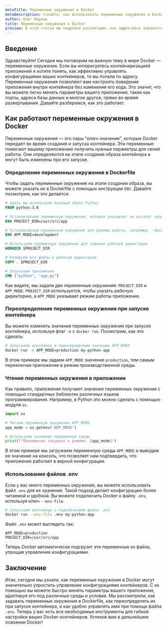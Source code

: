 ```yaml
---
metaTitle: Переменные окружения в Docker
metaDescription: Узнайте, как использовать переменные окружения в Docker для настройки контейнеров- упростите управление конфигурациями с помощью примеров и практических советов
author: Олег Марков
title: Переменные окружения в Docker
preview: В этой статье мы подробно рассмотрим, как эффективно управлять и использовать переменные окружения в Docker для настройки контейнеров и обеспечения гибкости конфигураций.
---
```


## Введение

Здравствуйте! Сегодня мы поговорим на важную тему в мире Docker — переменные окружения. Если вы интересуетесь контейнеризацией приложений и хотите понять, как эффективно управлять конфигурациями ваших контейнеров, то вы попали по адресу. Переменные окружения позволяют вам настроить поведение приложения внутри контейнера без изменения его кода. Это значит, что вы можете легко менять параметры вашего приложения, такие как порты, адреса базы данных и многое другое, прямо во время развертывания. Давайте разберемся, как это работает.

## Как работают переменные окружения в Docker

Переменные окружения — это пары "ключ-значение", которые Docker передает во время создания и запуска контейнера. Эти переменные помогают вашему приложению получить нужные параметры для своей работы. Они определяются на этапе создания образа контейнера и могут быть изменены при его запуске.

### Определение переменных окружения в Dockerfile

Чтобы задать переменные окружения на этапе создания образа, вы можете указать их в Dockerfile с помощью инструкции `ENV`. Давайте посмотрим, как это делается:

```dockerfile
# Здесь мы используем базовый образ Python
FROM python:3.8

# Устанавливаем переменную окружения, которая указывает на каталог проекта
ENV PROJECT_DIR=/usr/src/app

# Устанавливаем переменную окружения для режима работы, например, 'development'
ENV APP_MODE=development

# Используем переменную окружения для задания рабочей директории
WORKDIR $PROJECT_DIR

# Копируем все файлы в рабочую директорию
COPY . $PROJECT_DIR

# Запускаем приложение
CMD ["python", "app.py"]
```

Как видите, мы задали две переменные окружения: `PROJECT_DIR` и `APP_MODE`. `PROJECT_DIR` используется, чтобы указать рабочую директорию, а `APP_MODE` указывает режим работы приложения.

### Переопределение переменных окружения при запуске контейнера

Вы можете изменять значения переменных окружения при запуске контейнера, используя флаг `-e` с `docker run`. Посмотрим, как это сделать:

```bash
# Запускаем контейнер и переопределяем значение APP_MODE
docker run -e APP_MODE=production my-python-app
```

В этом примере мы задаем `APP_MODE` значение `production`, тем самым переключая приложение в режим производственной среды.

### Чтение переменных окружения в приложении

Как правило, приложения получают значение переменных окружения с помощью стандартных библиотек различных языков программирования. Например, в Python это можно сделать с помощью модуля `os`.

```python
import os

# Читаем переменную окружения APP_MODE
app_mode = os.getenv('APP_MODE')

# Используем значение переменной среды
print(f"Приложение запущено в режиме: {app_mode}")
```

В этом примере мы загружаем переменную среды `APP_MODE` и выводим ее значение на консоль, что позволяет нам подтвердить, что приложение работает в верной конфигурации.

### Использование файлов .env

Если у вас много переменных окружения, вы можете использовать файл `.env` для их хранения. Такой подход делает конфигурацию более читаемой и удобной. Вы можете подключить Docker к файлу `.env`, используя ключ `--env-file`.

```bash
# Запускаем контейнер с подключением файла .env
docker run --env-file .env my-python-app
```

Файл `.env` может выглядеть так:

```
APP_MODE=production
PROJECT_DIR=/usr/src/app
```

Теперь Docker автоматически подгрузит эти переменные из файла, упрощая управление конфигурациями.

## Заключение

Итак, сегодня мы узнали, как переменные окружения в Docker могут значительно упростить управление конфигурациями контейнеров. С их помощью вы можете быстро менять параметры вашего приложения, адаптируя его под различные среды и условия. Мы рассмотрели, как задавать переменные окружения в Dockerfile, как переопределять их при запуске контейнера, и как удобно управлять ими при помощи файла `.env`. Теперь у вас есть все необходимые инструменты для гибкой настройки ваших Docker-контейнеров. Успехов вам в дальнейшем освоении Docker!